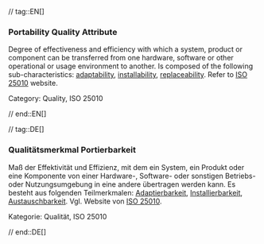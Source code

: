 // tag::EN[]
### Portability Quality Attribute
Degree of effectiveness and efficiency with which a system, product or component can be transferred from one hardware, software or other operational or usage environment to another.
Is composed of the following sub-characteristics: [adaptability](#term-adaptability-quality-attribute), [installability](#term-installability-quality-attribute), [replaceability](#term-replaceability-quality-attribute).
Refer to [ISO 25010](http://iso25000.com/index.php/en/iso-25000-standards/iso-25010) website.

Category: Quality, ISO 25010

// end::EN[]

// tag::DE[]
### Qualitätsmerkmal Portierbarkeit

Maß der Effektivität und Effizienz, mit dem ein System, ein Produkt
oder eine Komponente von einer Hardware-, Software- oder sonstigen
Betriebs- oder Nutzungsumgebung in eine andere übertragen werden kann.
Es besteht aus folgenden Teilmerkmalen:
[Adaptierbarkeit](#term-adaptability-quality-attribute), [Installierbarkeit](#term-installability-quality-attribute),
[Austauschbarkeit](#term-replaceability-quality-attribute). Vgl. Website von [ISO
25010](http://iso25000.com/index.php/en/iso-25000-standards/iso-25010).

Kategorie: Qualität, ISO 25010



// end::DE[]

